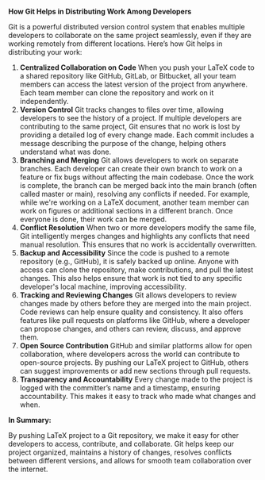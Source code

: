**How Git Helps in Distributing Work Among Developers**

Git is a powerful distributed version control system that enables multiple developers to collaborate on the same project seamlessly, even if they are working remotely from different locations. Here’s how Git helps in distributing your work:

1. **Centralized Collaboration on Code**
When you push your LaTeX code to a shared repository like GitHub, GitLab, or Bitbucket, all your team members can access the latest version of the project from anywhere. Each team member can clone the repository and work on it independently.
2. **Version Control**
Git tracks changes to files over time, allowing developers to see the history of a project. If multiple developers are contributing to the same project, Git ensures that no work is lost by providing a detailed log of every change made. Each commit includes a message describing the purpose of the change, helping others understand what was done.
3. **Branching and Merging**
Git allows developers to work on separate branches. Each developer can create their own branch to work on a feature or fix bugs without affecting the main codebase. Once the work is complete, the branch can be merged back into the main branch (often called master or main), resolving any conflicts if needed.
For example, while we're working on a LaTeX document, another team member can work on figures or additional sections in a different branch. Once everyone is done, their work can be merged.
4. **Conflict Resolution**
When two or more developers modify the same file, Git intelligently merges changes and highlights any conflicts that need manual resolution. This ensures that no work is accidentally overwritten.
5. **Backup and Accessibility**
Since the code is pushed to a remote repository (e.g., GitHub), it is safely backed up online. Anyone with access can clone the repository, make contributions, and pull the latest changes. This also helps ensure that work is not tied to any specific developer's local machine, improving accessibility.
6. **Tracking and Reviewing Changes**
Git allows developers to review changes made by others before they are merged into the main project. Code reviews can help ensure quality and consistency. It also offers features like pull requests on platforms like GitHub, where a developer can propose changes, and others can review, discuss, and approve them.
7. **Open Source Contribution**
GitHub and similar platforms allow for open collaboration, where developers across the world can contribute to open-source projects. By pushing our LaTeX project to GitHub, others can suggest improvements or add new sections through pull requests.
8. **Transparency and Accountability**
Every change made to the project is logged with the committer’s name and a timestamp, ensuring accountability. This makes it easy to track who made what changes and when.

**In Summary:**

By pushing LaTeX project to a Git repository, we make it easy for other developers to access, contribute, and collaborate. Git helps keep our project organized, maintains a history of changes, resolves conflicts between different versions, and allows for smooth team collaboration over the internet.
